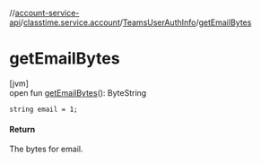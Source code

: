 //[account-service-api](../../../index.md)/[classtime.service.account](../index.md)/[TeamsUserAuthInfo](index.md)/[getEmailBytes](get-email-bytes.md)

# getEmailBytes

[jvm]\
open fun [getEmailBytes](get-email-bytes.md)(): ByteString

`string email = 1;`

#### Return

The bytes for email.
